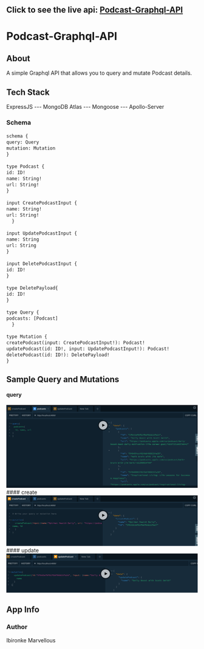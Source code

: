 ## Click to see the live api:  [Podcast-Graphql-API](https://marvel-graphql-podcast.herokuapp.com/)

# Podcast-Graphql-API

## About
A simple Graphql API that allows you to query and mutate Podcast details.

## Tech Stack
ExpressJS --- MongoDB Atlas --- Mongoose --- Apollo-Server

### Schema 
    schema {
    query: Query
    mutation: Mutation
    }
    
    type Podcast {
    id: ID!
    name: String!
    url: String!
    }

    input CreatePodcastInput {
    name: String!
    url: String!
      }

    input UpdatePodcastInput {
    name: String
    url: String
    }

    input DeletePodcastInput {
    id: ID!
    }

    type DeletePayload{
    id: ID!
    }

    type Query {
    podcasts: [Podcast]
      }

    type Mutation {
    createPodcast(input: CreatePodcastInput!): Podcast!
    updatePodcast(id: ID!, input: UpdatePodcastInput!): Podcast!
    deletePodcast(id: ID!): DeletePayload!
    }
    
## Sample Query and Mutations

####  query
<img src="demo/query.png">
#### create
<img src="demo/create.png">
####  update
<img src="demo/update.png">




## App Info

### Author
Ibironke Marvellous

